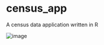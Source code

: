 # census_app
A census data application written in R


![image](https://user-images.githubusercontent.com/18128531/33659520-970ff156-dad4-11e7-8ede-27bd43f67cbe.png)
